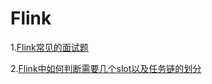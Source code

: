 # Flink

1.[Flink常见的面试题](Flink常见的面试题.md)

2.[Flink中如何判断需要几个slot以及任务链的划分](Flink中如何判断需要几个slot以及任务链的划分.md)